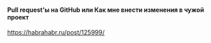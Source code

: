 #### Pull request'ы на GitHub или Как мне внести изменения в чужой проект
https://habrahabr.ru/post/125999/

